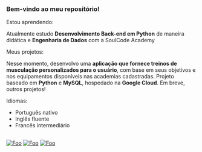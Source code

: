 ### Bem-vindo ao meu repositório!

Estou aprendendo:

Atualmente estudo **Desenvolvimento Back-end em Python** de maneira didática e **Engenharia de Dados** com a SoulCode Academy



Meus projetos:

Nesse momento, desenvolvo uma **aplicação que fornece treinos de musculação personalizados para o usuário**, com base em seus objetivos e nos equipamentos disponíveis nas academias cadastradas. Projeto baseado em **Python** e **MySQL**, hospedado na **Google Cloud**.
Em breve, outros projetos!

Idiomas:
* Português nativo
* Inglês fluente
* Francês intermediário

##
[![Foo](https://img.shields.io/badge/Gmail-D14836?style=for-the-badge&logo=gmail&logoColor=white)](mailto:marcos.valente.c@gmail.com)
[![Foo](https://img.shields.io/badge/LinkedIn-0077B5?style=for-the-badge&logo=linkedin&logoColor=white)](https://www.linkedin.com/in/marcosvalentec)
[![Foo](https://img.shields.io/badge/WhatsApp-25D366?style=for-the-badge&logo=whatsapp&logoColor=white)](https://wa.me/5513981540040)
